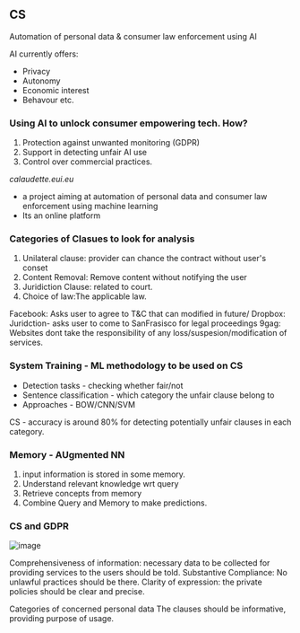 ## CS
Automation of personal data & consumer law enforcement using AI

AI currently offers:
* Privacy
* Autonomy
* Economic interest 
* Behavour etc.

### Using AI to unlock consumer empowering tech. How?
1. Protection against unwanted monitoring (GDPR)
2. Support in detecting unfair AI use
3. Control over commercial practices.

*calaudette.eui.eu*
* a project aiming at automation of personal data and consumer law enforcement using machine learning
* Its an online platform

### Categories of Clasues to look for analysis
1. Unilateral clause: provider can chance the contract without user's conset 
2. Content Removal: Remove content without notifying the user
3. Juridiction Clause: related to court. 
4. Choice of law:The applicable law. 

Facebook: Asks user to agree to T&C that can modified in future/
Dropbox: Juridction- asks user to come to SanFrasisco for legal proceedings
9gag: Websites dont take the responsibility of any loss/suspesion/modification of services.

### System Training - ML methodology to be used on CS
* Detection tasks - checking whether fair/not
* Sentence classification - which category the unfair clause belong to
* Approaches - BOW/CNN/SVM

CS - accuracy is around 80% for detecting potentially unfair clauses in each category. 

### Memory - AUgmented NN
1. input information is stored in some memory.
2. Understand relevant knowledge wrt query
3. Retrieve concepts from memory
4. Combine Query and Memory to make predictions.

### CS and GDPR
![image](https://user-images.githubusercontent.com/18325219/173187194-f1556845-22b5-4039-a71e-3e593a3a4206.png)

Comprehensiveness of information: necessary data to be collected for providing services to the users should be told.
Substantive Compliance: No unlawful practices should be there.
Clarity of expression: the private policies should be clear and precise.

Categories of concerned personal data
The clauses should be informative, providing purpose of usage.
